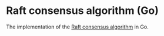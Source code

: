 # Raft consensus algorithm (Go)

The implementation of the [Raft consensus algorithm](https://raft.github.io/raft.pdf) in Go.
